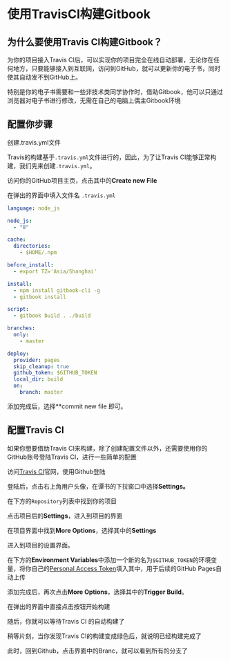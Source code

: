 # 使用TravisCI构建Gitbook

## 为什么要使用Travis CI构建Gitbook？


为你的项目接入Travis CI后，可以实现你的项目完全在线自动部署，无论你在任何地方，只要能够接入到互联网，访问到GitHub，就可以更新你的电子书，同时使其自动发不到GitHub上。

特别是你的电子书需要和一些非技术类同学协作时，借助Gitbook，他可以只通过浏览器对电子书进行修改，无需在自己的电脑上偶主Gitbook环境


## 配置你步骤

创建.travis.yml文件

Travis的构建基于`.travis.yml`文件进行的，因此，为了让Travis CI能够正常构建，我们先来创建`.travis.yml`。


访问你的GitHub项目主页，点击其中的**Create new File**


在弹出的界面中填入文件名 `.travis.yml`

```yml
language: node_js

node_js:
  - "8"

cache:
  directories:
    - $HOME/.npm

before_install:
  - export TZ='Asia/Shanghai'

install:
  - npm install gitbook-cli -g
  - gitbook install

script:
  - gitbook build . ./build

branches:
  only:
    - master

deploy:
  provider: pages
  skip_cleanup: true
  github_token: $GITHUB_TOKEN
  local_dir: build
  on:
    branch: master
```

添加完成后，选择**commit new file 即可。

## 配置Travis CI

如果你想要借助Travis CI来构建，除了创建配置文件以外，还需要使用你的GitHub账号登陆Travis CI，进行一些简单的配置


访问[Travis CI](https://travis-ci.com/)官网，使用Github登陆

登陆后，点击右上角用户头像，在谭书的下拉窗口中选择**Settings。**

在下方的`Repository`列表中找到你的项目

点击项目后的**Settings**，进入到项目的界面

在项目界面中找到**More Options**，选择其中的**Settings**


进入到项目的设置界面。

在下方的**Environment Variables**中添加一个新的名为`$GITHUB_TOKEN`的环境变量，将你自己的[Personal Access Token](https://github.com/settings/tokens)填入其中，用于后续的GitHub Pages自动上传


添加完成后，再次点击**More Options**，选择其中的**Trigger Build**。

在弹出的界面中直接点击按钮开始构建

随后，你就可以等待Travis CI 的自动构建了

稍等片刻，当你发现Travis CI的构建变成绿色后，就说明已经构建完成了


此时，回到Github，点击界面中的Branc，就可以看到所有的分支了







